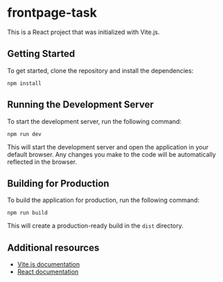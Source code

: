# frontpage-task

This is a React project that was initialized with Vite.js.

## Getting Started

To get started, clone the repository and install the dependencies:

`npm install`

## Running the Development Server

To start the development server, run the following command:

`npm run dev`


This will start the development server and open the application in your default browser. Any changes you make to the code will be automatically reflected in the browser.

## Building for Production

To build the application for production, run the following command:

`npm run build`

This will create a production-ready build in the `dist` directory.

## Additional resources

- [Vite.js documentation](https://github.com/vitejs/vite)
- [React documentation](https://reactjs.org/)
